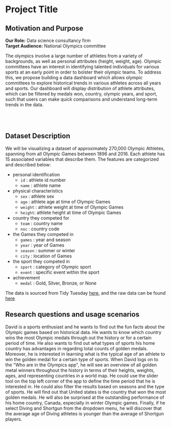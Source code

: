 # Project Title

## Motivation and Purpose

**Our Role:** Data science consultancy firm <br/>
**Target Audience:** National Olympics committee

The olympics involve a large number of athletes from a variety of backgrounds, as well as personal attributes (height, weight, age). Olympic committees have an interest in identifying talented individuals for various sports at an early point in order to bolster their olympic teams. To address this, we propose building a data dashboard which allows olympic committees to explore historical trends in various athletes across all years and sports. Our dashboard will display distribution of athlete attributes, which can be filtered by medals won, country, olympic years, and sport, such that users can make quick comparisons and understand long-term trends in the data. 

  
<br/><br/>
 
  
## Dataset Description

We will be visualizing a dataset of approximately 270,000 Olympic Athletes, spanning from all Olympic Games between 1896 and 2016.
Each athlete has 15 associated variables that describe them. The features are categorized and described below:
 - personal identification
    - `id` : athlete id number
    - `name`  : athlete name
 - physical characteristics 
    - `sex` : athlete sex
    - `age` : athlete age at time of Olympic Games
    - `weight` : athlete weight at time of Olympic Games
    - `height`: athlete height at time of Olympic Games
 - country they competed for 
    - `team` : country name
    - `noc` : country code
  - the Games they competed in 
    - `games` : year and season
    - `year`  : year of Games
    - `season` : summer or winter
    - `city`  : location of Games
  - the sport they competed in 
     - `sport`  : category of Olympic sport 
     - `event` : specific event within the sport
 - achievement 
    - `medal` : Gold, Silver, Bronze, or None

The data is sourced from Tidy Tuesday [here](https://github.com/rfordatascience/tidytuesday/blob/master/data/2021/2021-07-27/readme.md), 
and the raw data can be found [here](https://raw.githubusercontent.com/rfordatascience/tidytuesday/master/data/2021/2021-07-27/olympics.csv)


## Research questions and usage scenarios

David is a sports enthusiast and he wants to find out the fun facts about the Olympic games based on historical data. He wants to know which country wins the most Olympic medals through out the history or for a certain period of time. He also wants to find out what types of sports his home country has advantages in regarding total counts of golden medals. Moreover, he is interested in learning what is the typical age of an athlete to win the golden medal for a certain type of sports. When David logs on to the "Who are in the Olympics app", he will see an overview of all golden metal winners throughout the history in terms of their heights, weights, ages, and representing countries in a world map. He could use the slider tool on the top left corner of the app to define the time period that he is interested in. He could also filter the results based on seasons and the type of sports. He will find out that United states is the country that won the most golden medals. He will also be surprised at the outstanding performance of his home country, Canada, especially in winter Olympic games. Finally, if he select Diving and Shortgun from the dropdown menu, he will discover that the average age of Diving athletes is younger than the average of Shortgun players.

